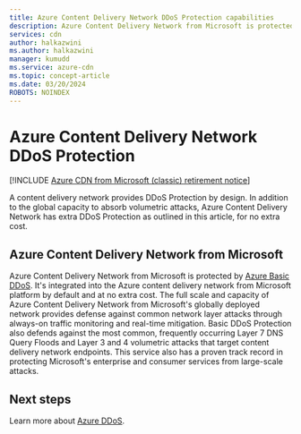 ```yaml
---
title: Azure Content Delivery Network DDoS Protection capabilities
description: Azure Content Delivery Network from Microsoft is protected by DDoS Protection Basic for no extra cost
services: cdn
author: halkazwini
ms.author: halkazwini
manager: kumudd
ms.service: azure-cdn
ms.topic: concept-article
ms.date: 03/20/2024
ROBOTS: NOINDEX
---
```


# Azure Content Delivery Network DDoS Protection

[!INCLUDE [Azure CDN from Microsoft (classic) retirement notice](../../includes/cdn-classic-retirement.md)]

A content delivery network provides DDoS Protection by design. In addition to the global capacity to absorb volumetric attacks, Azure Content Delivery Network has extra DDoS Protection as outlined in this article, for no extra cost.

<a name='azure-cdn-from-microsoft'></a>

## Azure Content Delivery Network from Microsoft

Azure Content Delivery Network from Microsoft is protected by [Azure Basic DDoS](../ddos-protection/ddos-protection-overview.md). It's integrated into the Azure content delivery network from Microsoft platform by default and at no extra cost. The full scale and capacity of Azure Content Delivery Network from Microsoft's globally deployed network provides defense against common network layer attacks through always-on traffic monitoring and real-time mitigation. Basic DDoS Protection also defends against the most common, frequently occurring Layer 7 DNS Query Floods and Layer 3 and 4 volumetric attacks that target content delivery network endpoints. This service also has a proven track record in protecting Microsoft's enterprise and consumer services from large-scale attacks.

## Next steps

Learn more about [Azure DDoS](../ddos-protection/ddos-protection-overview.md).
